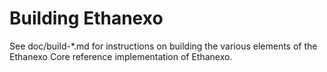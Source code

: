 Building Ethanexo
=============

See doc/build-*.md for instructions on building the various
elements of the Ethanexo Core reference implementation of Ethanexo.

